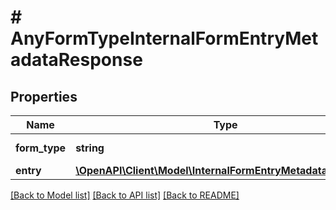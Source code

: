 # # AnyFormTypeInternalFormEntryMetadataResponse

## Properties

Name | Type | Description | Notes
------------ | ------------- | ------------- | -------------
**form_type** | **string** |  | [optional] [readonly]
**entry** | [**\OpenAPI\Client\Model\InternalFormEntryMetadataResponse**](InternalFormEntryMetadataResponse.md) |  | [optional]

[[Back to Model list]](../../README.md#models) [[Back to API list]](../../README.md#endpoints) [[Back to README]](../../README.md)
